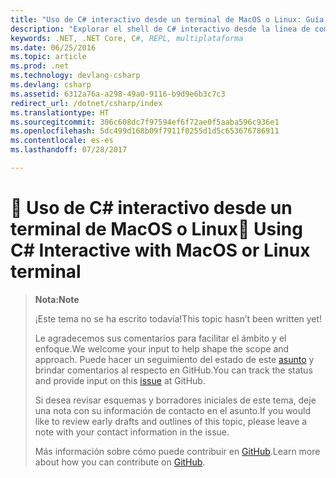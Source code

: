 ```yaml
---
title: "Uso de C# interactivo desde un terminal de MacOS o Linux: Guía de C#"
description: "Explorar el shell de C# interactivo desde la línea de comandos de MacOS o Linux"
keywords: .NET, .NET Core, C#, REPL, multiplataforma
ms.date: 06/25/2016
ms.topic: article
ms.prod: .net
ms.technology: devlang-csharp
ms.devlang: csharp
ms.assetid: 6312a76a-a298-49a0-9116-b9d9e6b3c7c3
redirect_url: /dotnet/csharp/index
ms.translationtype: HT
ms.sourcegitcommit: 306c608dc7f97594ef6f72ae0f5aaba596c936e1
ms.openlocfilehash: 5dc499d168b09f7911f0255d1d5c653676786911
ms.contentlocale: es-es
ms.lasthandoff: 07/28/2017

---
```


# <a name="-using-c-interactive-with-macos-or-linux-terminal"></a><span data-ttu-id="edd76-104">🔧 Uso de C# interactivo desde un terminal de MacOS o Linux</span><span class="sxs-lookup"><span data-stu-id="edd76-104">🔧 Using C# Interactive with MacOS or Linux terminal</span></span>

> <span data-ttu-id="edd76-105">**Nota:**</span><span class="sxs-lookup"><span data-stu-id="edd76-105">**Note**</span></span>
> 
> <span data-ttu-id="edd76-106">¡Este tema no se ha escrito todavía!</span><span class="sxs-lookup"><span data-stu-id="edd76-106">This topic hasn’t been written yet!</span></span> 
>
> <span data-ttu-id="edd76-107">Le agradecemos sus comentarios para facilitar el ámbito y el enfoque.</span><span class="sxs-lookup"><span data-stu-id="edd76-107">We welcome your input to help shape the scope and approach.</span></span> <span data-ttu-id="edd76-108">Puede hacer un seguimiento del estado de este [asunto](https://github.com/dotnet/docs/issues/971) y brindar comentarios al respecto en GitHub.</span><span class="sxs-lookup"><span data-stu-id="edd76-108">You can track the status and provide input on this [issue](https://github.com/dotnet/docs/issues/971) at GitHub.</span></span>
> 
> <span data-ttu-id="edd76-109">Si desea revisar esquemas y borradores iniciales de este tema, deje una nota con su información de contacto en el asunto.</span><span class="sxs-lookup"><span data-stu-id="edd76-109">If you would like to review early drafts and outlines of this topic, please leave a note with your contact information in the issue.</span></span>
>
> <span data-ttu-id="edd76-110">Más información sobre cómo puede contribuir en [GitHub](https://github.com/dotnet/docs/blob/master/CONTRIBUTING.md).</span><span class="sxs-lookup"><span data-stu-id="edd76-110">Learn more about how you can contribute on [GitHub](https://github.com/dotnet/docs/blob/master/CONTRIBUTING.md).</span></span>
>

